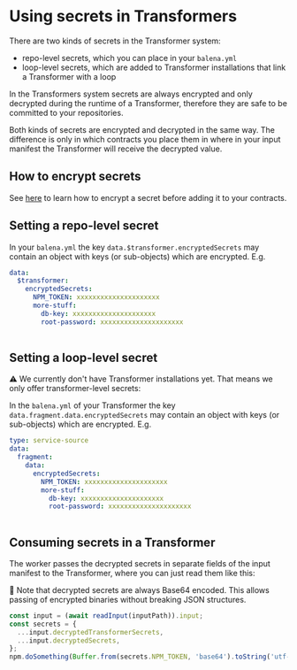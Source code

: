 # Using secrets in Transformers

There are two kinds of secrets in the Transformer system:
* repo-level secrets, which you can place in your `balena.yml`
* loop-level secrets, which are added to Transformer installations that link a Transformer with a loop

In the Transformers system secrets are always encrypted and only decrypted during the runtime of a Transformer, therefore they are safe to be committed to your repositories.

Both kinds of secrets are encrypted and decrypted in the same way. The difference is only in which contracts you place them in where in your input manifest the Transformer will receive the decrypted value.

## How to encrypt secrets

See [here](https://github.com/product-os/transformer-worker/tree/master/pki) to learn how to encrypt a secret before adding it to your contracts.

## Setting a repo-level secret

In your `balena.yml` the key `data.$transformer.encryptedSecrets` may contain an object with keys (or sub-objects) which are encrypted. E.g.

```yml
data:
  $transformer:
    encryptedSecrets:
      NPM_TOKEN: xxxxxxxxxxxxxxxxxxxxx
      more-stuff:
        db-key: xxxxxxxxxxxxxxxxxxxxx
        root-password: xxxxxxxxxxxxxxxxxxxxx
      
```

## Setting a loop-level secret

⚠️ We currently don't have Transformer installations yet. That means we only offer transformer-level secrets:

In the `balena.yml` of your Transformer the key `data.fragment.data.encryptedSecrets` may contain an object with keys (or sub-objects) which are encrypted. E.g.

```yml
type: service-source
data:
  fragment:
    data:
      encryptedSecrets:
        NPM_TOKEN: xxxxxxxxxxxxxxxxxxxxx
        more-stuff:
          db-key: xxxxxxxxxxxxxxxxxxxxx
          root-password: xxxxxxxxxxxxxxxxxxxxx
      
```

## Consuming secrets in a Transformer

The worker passes the decrypted secrets in separate fields of the input manifest to the Transformer, where you can just read them like this:

📓 Note that decrypted secrets are always Base64 encoded. This allows passing of encrypted binaries without breaking JSON structures.

```javascript
const input = (await readInput(inputPath)).input;
const secrets = {
  ...input.decryptedTransformerSecrets,
  ...input.decryptedSecrets,
};
npm.doSomething(Buffer.from(secrets.NPM_TOKEN, 'base64').toString('utf-8'));
```
